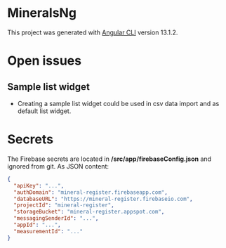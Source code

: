 # MineralsNg

This project was generated
with [Angular CLI](https://github.com/angular/angular-cli) version 13.1.2.

# Open issues

## Sample list widget

- Creating a sample list widget could be used in csv data import and as default
  list widget.

# Secrets

The Firebase secrets are located in **/src/app/firebaseConfig.json** and ignored
from git. As JSON content:

```json
{
  "apiKey": "...",
  "authDomain": "mineral-register.firebaseapp.com",
  "databaseURL": "https://mineral-register.firebaseio.com",
  "projectId": "mineral-register",
  "storageBucket": "mineral-register.appspot.com",
  "messagingSenderId": "...",
  "appId": "...",
  "measurementId": "..."
}
```
